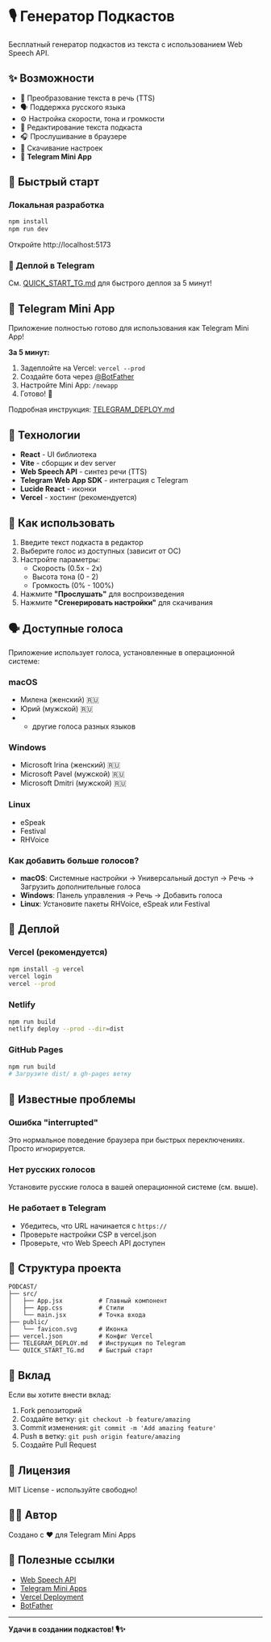 # 🎙️ Генератор Подкастов

Бесплатный генератор подкастов из текста с использованием Web Speech API.

## ✨ Возможности

- 🎤 Преобразование текста в речь (TTS)
- 🗣️ Поддержка русского языка
- ⚙️ Настройка скорости, тона и громкости
- 📝 Редактирование текста подкаста
- 🎧 Прослушивание в браузере
- 💾 Скачивание настроек
- 📱 **Telegram Mini App**

## 🚀 Быстрый старт

### Локальная разработка

```bash
npm install
npm run dev
```

Откройте http://localhost:5173

### 📱 Деплой в Telegram

См. [QUICK_START_TG.md](./QUICK_START_TG.md) для быстрого деплоя за 5 минут!

## 🎯 Telegram Mini App

Приложение полностью готово для использования как Telegram Mini App!

**За 5 минут:**
1. Задеплойте на Vercel: `vercel --prod`
2. Создайте бота через [@BotFather](https://t.me/BotFather)
3. Настройте Mini App: `/newapp`
4. Готово! 🎉

Подробная инструкция: [TELEGRAM_DEPLOY.md](./TELEGRAM_DEPLOY.md)

## 🔧 Технологии

- **React** - UI библиотека
- **Vite** - сборщик и dev server
- **Web Speech API** - синтез речи (TTS)
- **Telegram Web App SDK** - интеграция с Telegram
- **Lucide React** - иконки
- **Vercel** - хостинг (рекомендуется)

## 📝 Как использовать

1. Введите текст подкаста в редактор
2. Выберите голос из доступных (зависит от ОС)
3. Настройте параметры:
   - Скорость (0.5x - 2x)
   - Высота тона (0 - 2)
   - Громкость (0% - 100%)
4. Нажмите **"Прослушать"** для воспроизведения
5. Нажмите **"Сгенерировать настройки"** для скачивания

## 🗣️ Доступные голоса

Приложение использует голоса, установленные в операционной системе:

### macOS
- Милена (женский) 🇷🇺
- Юрий (мужской) 🇷🇺
- + другие голоса разных языков

### Windows
- Microsoft Irina (женский) 🇷🇺
- Microsoft Pavel (мужской) 🇷🇺
- Microsoft Dmitri (мужской) 🇷🇺

### Linux
- eSpeak
- Festival
- RHVoice

### Как добавить больше голосов?

- **macOS**: Системные настройки → Универсальный доступ → Речь → Загрузить дополнительные голоса
- **Windows**: Панель управления → Речь → Добавить голоса
- **Linux**: Установите пакеты RHVoice, eSpeak или Festival

## 🚢 Деплой

### Vercel (рекомендуется)
```bash
npm install -g vercel
vercel login
vercel --prod
```

### Netlify
```bash
npm run build
netlify deploy --prod --dir=dist
```

### GitHub Pages
```bash
npm run build
# Загрузите dist/ в gh-pages ветку
```

## 🐛 Известные проблемы

### Ошибка "interrupted"
Это нормальное поведение браузера при быстрых переключениях. Просто игнорируется.

### Нет русских голосов
Установите русские голоса в вашей операционной системе (см. выше).

### Не работает в Telegram
- Убедитесь, что URL начинается с `https://`
- Проверьте настройки CSP в vercel.json
- Проверьте, что Web Speech API доступен

## 📄 Структура проекта

```
PODCAST/
├── src/
│   ├── App.jsx          # Главный компонент
│   ├── App.css          # Стили
│   └── main.jsx         # Точка входа
├── public/
│   └── favicon.svg      # Иконка
├── vercel.json          # Конфиг Vercel
├── TELEGRAM_DEPLOY.md   # Инструкция по Telegram
└── QUICK_START_TG.md    # Быстрый старт
```

## 🤝 Вклад

Если вы хотите внести вклад:

1. Fork репозиторий
2. Создайте ветку: `git checkout -b feature/amazing`
3. Commit изменения: `git commit -m 'Add amazing feature'`
4. Push в ветку: `git push origin feature/amazing`
5. Создайте Pull Request

## 📄 Лицензия

MIT License - используйте свободно!

## 👨‍💻 Автор

Создано с ❤️ для Telegram Mini Apps

## 🔗 Полезные ссылки

- [Web Speech API](https://developer.mozilla.org/en-US/docs/Web/API/Web_Speech_API)
- [Telegram Mini Apps](https://core.telegram.org/bots/webapps)
- [Vercel Deployment](https://vercel.com/docs)
- [BotFather](https://t.me/BotFather)

---

**Удачи в создании подкастов! 🎙️✨**
